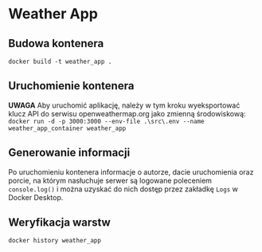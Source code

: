# Weather App
## Budowa kontenera
`docker build -t weather_app .`
## Uruchomienie kontenera
__UWAGA__
Aby uruchomić aplikację, należy w tym kroku wyeksportować klucz API do serwisu openweathermap.org jako zmienną środowiskową:
`docker run -d -p 3000:3000 --env-file .\src\.env --name weather_app_container weather_app`
## Generowanie informacji
Po uruchomieniu kontenera informacje o autorze, dacie uruchomienia oraz porcie, na którym nasłuchuje serwer są logowane poleceniem `console.log()` i można uzyskać do nich dostęp przez zakładkę `Logs` w Docker Desktop.
## Weryfikacja warstw
`docker history weather_app`
